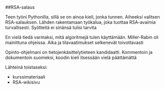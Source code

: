 ##RSA-salaus

Teen työni Pythonilla, sillä se on ainoa kieli, jonka tunnen. Aiheeksi valitsen RSA-salauksen. Lähden rakentamaan työkalua, joka tuottaa RSA-avaimia turvallisesti. Syötteitä ei sinänsä tulisi tarvita

En vielä tiedä varmaksi, mitä algoritmejä tulen käyttämään. Miller-Rabin oli mainittuna ohjeissa. Aika ja tilavaatimukset selkenevät toivottavasti

Opinto-ohjelmani on tietojenkäsittelytieteen kandidaatti. Kommentoin ja dokumentoin suomeksi, koodin kieli itsessään vielä päättämättä

Lähteinä toistaseksi:
- kurssimateriaali
- RSA-wikisivu
